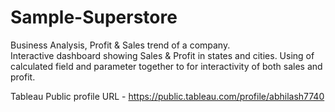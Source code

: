 # Sample-Superstore
Business Analysis, Profit & Sales trend of a company.  
Interactive dashboard showing Sales & Profit in states and cities. 
Using of calculated field and parameter together to for interactivity of both sales and profit.

Tableau Public profile URL - https://public.tableau.com/profile/abhilash7740
